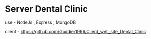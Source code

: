 # Server Dental Clinic

use - NodeJs , Express , MongoDB

client - https://github.com/Goddier1996/Client_web_site_Dental_Clinic
 
  
 
 
  
 
   
 
 
